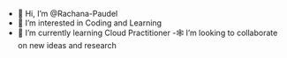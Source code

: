 - 👋 Hi, I’m @Rachana-Paudel
- 👀 I’m interested in Coding and Learning
- 🌱 I’m currently learning Cloud Practitioner
-🕸 I’m looking to collaborate on new ideas and research

<!---
Rachana-Paudel/Rachana-Paudel is a ✨ special ✨ repository because its `README.md` (this file) appears on your GitHub profile.
You can click the Preview link to take a look at your changes.
--->

